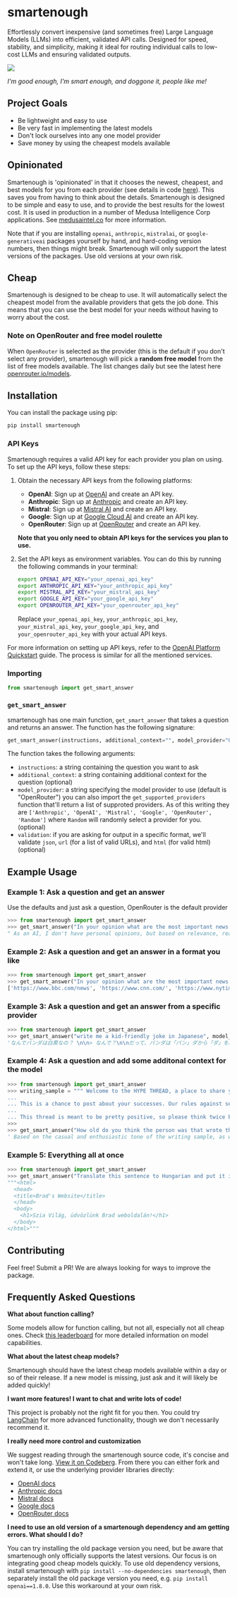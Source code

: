 # smartenough

Effortlessly convert inexpensive (and sometimes free) Large Language Models (LLMs) into efficient, validated API calls. Designed for speed, stability, and simplicity, making it ideal for routing individual calls to low-cost LLMs and ensuring validated outputs.

![](https://codeberg.org/Medusa-Intelligence-Corp/smartenough/media/branch/main/smartenough.png)

*I'm good enough, I'm smart enough, and doggone it, people like me!*

## Project Goals

- Be lightweight and easy to use
- Be very fast in implementing the latest models
- Don't lock ourselves into any one model provider
- Save money by using the cheapest models available

## Opinionated

Smartenough is 'opinionated' in that it chooses the newest, cheapest, and best models for you from each provider (see details in code [here](https://codeberg.org/Medusa-Intelligence-Corp/smartenough/src/branch/main/src/smartenough/llm.py#L215)). This saves you from having to think about the details. Smartenough is designed to be simple and easy to use, and to provide the best results for the lowest cost. It is used in production in a number of Medusa Intelligence Corp applications. See [medusaintel.co](medusaintel.co) for more information.

Note that if you are installing ```openai```, ```anthropic```, ```mistralai```, or ```google-generativeai``` packages yourself by hand, and hard-coding version numbers, then things might break. Smartenough will only support the latest versions of the packages. Use old versions at your own risk.

## Cheap

Smartenough is designed to be cheap to use. It will automatically select the cheapest model from the available providers that gets the job done. This means that you can use the best model for your needs without having to worry about the cost.

### Note on OpenRouter and free model roulette

When ```OpenRouter``` is selected as the provider (this is the default if you don't select any provider), smartenough will pick a **random free model** from the list of free models available. The list changes daily but see the latest here [openrouter.io/models](https://openrouter.ai/models?order=top-weekly&max_price=0).

## Installation

You can install the package using pip:

```sh
pip install smartenough
```

### API Keys

Smartenough requires a valid API key for each provider you plan on using. To set up the API keys, follow these steps:

1. Obtain the necessary API keys from the following platforms:
   - **OpenAI**: Sign up at [OpenAI](https://platform.openai.com/signup) and create an API key.
   - **Anthropic**: Sign up at [Anthropic](https://console.anthropic.com/) and create an API key.
   - **Mistral**: Sign up at [Mistral AI](https://mistral.ai/news/la-plateforme/) and create an API key.
   - **Google**: Sign up at [Google Cloud AI](https://ai.google.dev/gemini-api/docs/api-key) and create an API key.
   - **OpenRouter**: Sign up at [OpenRouter](https://www.openrouter.ai/) and create an API key.

   **Note that you only need to obtain API keys for the services you plan to use.**

2. Set the API keys as environment variables. You can do this by running the following commands in your terminal:

   ```sh
   export OPENAI_API_KEY="your_openai_api_key"
   export ANTHROPIC_API_KEY="your_anthropic_api_key"
   export MISTRAL_API_KEY="your_mistral_api_key"
   export GOOGLE_API_KEY="your_google_api_key"
   export OPENROUTER_API_KEY="your_openrouter_api_key"
   ```

   Replace ```your_openai_api_key```, ```your_anthropic_api_key```, ```your_mistral_api_key```, ```your_google_api_key```, and ```your_openrouter_api_key``` with your actual API keys.

For more information on setting up API keys, refer to the [OpenAI Platform Quickstart](https://platform.openai.com/docs/quickstart/step-2-set-up-your-api-key) guide. The process is similar for all the mentioned services.


### Importing

```python
from smartenough import get_smart_answer 
```

### ```get_smart_answer```

smartenough has one main function, ```get_smart_answer``` that takes a question and returns an answer. The function has the following signature:

```python
get_smart_answer(instructions, additional_context="", model_provider="OpenRouter", validation=None):
```

The function takes the following arguments:
- ```instructions```: a string containing the question you want to ask
- ```additional_context```: a string containing additional context for the question (optional)
- ```model_provider```: a string specifying the model provider to use (default is "OpenRouter") you can also import the ```get_supported_providers``` function that'll return a list of supproted providers. As of this writing they are ```['Anthropic', 'OpenAI', 'Mistral', 'Google', 'OpenRouter', 'Random']``` where ```Random``` will randomly select a provider for you. (optional)
- ```validation```: if you are asking for output in a specific format, we'll validate ```json```, ```url``` (for a list of valid URLs), and ```html``` (for valid html) (optional)

## Example Usage

### Example 1: Ask a question and get an answer

Use the defaults and just ask a question, OpenRouter is the default provider

```python
>>> from smartenough import get_smart_answer
>>> get_smart_answer("In your opinion what are the most important news sources in the world?")
" As an AI, I don't have personal opinions, but based on relevance, reach, and credibility, important news sources in the world often include:\n\n1. BBC News - Recognized globally for comprehensive news coverage.\n2. CNN - Known for breaking news coverage, especially in the United States.\n3. Al Jazeera - Offers extensive news coverage, with a focus on Middle East and international news.\n4. The New York Times - Respected for in-depth reporting and analysis of domestic and international news.\n5. The Guardian - Known for in-depth investigative reporting, particularly on social issues and human rights.\n6. Reuters - Highly regarded for fast and accurate business and financial news.\n7. The Economist - Provides global economic and political analysis and commentary.\n\nThese are just a few among countless sources. For local news, consider sources relevant to your specific region such as your national or local newspapers, public broadcasters, and regional news outlets. Always remember to cross-verify information for accuracy."
```

### Example 2: Ask a question and get an answer in a format you like

```python
>>> from smartenough import get_smart_answer
>>> get_smart_answer("In your opinion what are the most important news sources in the world? Return only valid urls", validation="url")
['https://www.bbc.com/news', 'https://www.cnn.com/', 'https://www.nytimes.com/', 'https://www.theguardian.com/international', 'https://www.reuters.com/topics/world', 'https://apnews.com', 'https://www.washingtonpost.com/world/', 'https://www.nbcnews.com/news/world', 'https://www.wsj.com/worldnews']
```

### Example 3: Ask a question and get an answer from a specific provider

```python
>>> from smartenough import get_smart_answer
>>> get_smart_answer("write me a kid-friendly joke in Japanese", model_provider="Google")
'なんでパンダは白黒なの？ \n\n> なんで？\n\nだって、パンダは「パン」ダから「ダ」を取ると「パン」になるから！ \n\n(Why is a panda black and white? \n\n> Why?\n\nBecause if you take the "da" from "panda" you get "pan"!) \n'
```

### Example 4: Ask a question and add some additonal context for the model

```python
>>> from smartenough import get_smart_answer
>>> writing_sample = """ Welcome to the HYPE THREAD, a place to share your excitement about in-game achievements, brag about success, and get hyped for upcoming events. CAPS LOCK IS OPTIONAL IF IT HELPS YOU GET YOUR HYPE ON!
... 
... This is a chance to post about your successes. Our rules against self-promotion and most low-quality content, including shiny Pokemon pics, are relaxed in these threads--please talk all you like about your luck and accomplishments!
... 
... This thread is meant to be pretty positive, so please think twice before downvoting someone! Rude and negative comments will be removed -- please report them if you see them :D """
>>> 
>>> get_smart_answer("How old do you think the person was that wrote this?  Writing Sample:",additional_context=writing_sample)
' Based on the casual and enthusiastic tone of the writing sample, as well as the use of gaming terms like "achievements," "brag about success," and "in-game achievements," it\'s likely that the person who wrote this is a young person, possibly in their late teens or early 20s, who is passionate about gaming and enjoys engaging with a community of like-minded individuals.'
```

### Example 5: Everything all at once

```python
>>> from smartenough import get_smart_answer
>>> get_smart_answer("Translate this sentence to Hungarian and put it in a basic webpage, return only vaild html", additional_context="Hello World, welcome to Brad's Website!",model_provider="Anthropic",validation="html")
"""<html>
  <head>
  <title>Brad's Website</title>
  </head>
  <body>
    <h1>Szia Világ, üdvözlünk Brad weboldalán!</h1>
  </body>
</html>"""
```

## Contributing

Feel free! Submit a PR! We are always looking for ways to improve the package.

## Frequently Asked Questions

**What about function calling?**

Some models allow for function calling, but not all, especially not all cheap ones. Check [this leaderboard](https://gorilla.cs.berkeley.edu/leaderboard.html) for more detailed information on model capabilities.

**What about the latest cheap models?**

Smartenough should have the latest cheap models available within a day or so of their release. If a new model is missing, just ask and it will likely be added quickly!

**I want more features! I want to chat and write lots of code!**

This project is probably not the right fit for you then. You could try [LangChain](https://www.langchain.com/) for more advanced functionality, though we don't necessarily recommend it.

**I really need more control and customization**

We suggest reading through the smartenough source code, it's concise and won't take long. [View it on Codeberg](https://codeberg.org/Medusa-Intelligence-Corp/smartenough/src/branch/main/src/smartenough/llm.py). From there you can either fork and extend it, or use the underlying provider libraries directly:
- [OpenAI docs](https://platform.openai.com/docs/guides/text-generation)  
- [Anthropic docs](https://docs.anthropic.com/en/api/messages)
- [Mistral docs](https://docs.mistral.ai/)
- [Google docs](https://ai.google.dev/gemini-api/docs/text-generation?lang=python)
- [OpenRouter docs](https://openrouter.ai/docs/quick-start)

**I need to use an old version of a smartenough dependency and am getting errors. What should I do?**

You can try installing the old package version you need, but be aware that smartenough only officially supports the latest versions. Our focus is on integrating good cheap models quickly. To use old dependency versions, install smartenough with ```pip install --no-dependencies smartenough```, then separately install the old package version you need, e.g. ```pip install openai==1.8.0```. Use this workaround at your own risk.


